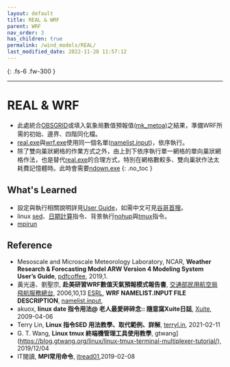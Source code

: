 ```yaml
---
layout: default
title: REAL & WRF
parent: WRF
nav_order: 3
has_children: true
permalink: /wind_models/REAL/
last_modified_date: 2022-11-28 11:57:12
---
```


{: .fs-6 .fw-300 }

---

# REAL & WRF

- 此處統合[OBSGRID](https://sinotec2.github.io/Focus-on-Air-Quality/wind_models/OBSGRID/)或填入氣象局數值預報值([mk_metoa](https://sinotec2.github.io/Focus-on-Air-Quality/wind_models/cwbWRF_3Km/5.mk_metoa/))之結果，準備WRF所需的初始、邊界、四階同化檔。
- [real.exe](https://sinotec2.github.io/Focus-on-Air-Quality/wind_models/REAL//doreal_4Nests.sh)與[wrf.exe](https://sinotec2.github.io/Focus-on-Air-Quality/wind_models/REAL/dowrf/)使用同一個名單([namelist.input](https://esrl.noaa.gov/gsd/wrfportal/namelist_input_options.html))，依序執行。
- 除了雙向巢狀網格的作業方式之外，由上到下依序執行單一網格的單向巢狀網格作法，也是替代[real.exe](https://sinotec2.github.io/Focus-on-Air-Quality/wind_models/doreal_4Nests.sh/)的合理方式，特別在網格數較多、雙向巢狀作法太耗費記憶體時。此時會需要[ndown.exe](https://sinotec2.github.io/Focus-on-Air-Quality/wind_models/REAL/ndown/)
{: .no_toc }

## What's Learned 

- 設定與執行相關說明詳見[User Guide](https://pdfcoffee.com/version-4-modeling-system-users-guide-january-2019-pdf-free.html)，如需中文可見[谷哥首搜](https://report.nat.gov.tw/ReportFront/PageSystem/reportFileDownload/C09502689/001)。
- linux [sed](https://terryl.in/zh/linux-sed-command/)、[日期計算](https://blog.xuite.net/akuox/linux/23200246-linux+date+%E6%8C%87%E4%BB%A4+%E7%94%A8%E6%B3%95)指令、背景執行[nohup](https://blog.gtwang.org/linux/linux-nohup-command-tutorial/)與[tmux](https://blog.gtwang.org/linux/linux-tmux-terminal-multiplexer-tutorial/)指令。
- [mpirun](https://www.itread01.com/content/1549571058.html)

## Reference

- Mesoscale and Microscale Meteorology Laboratory, NCAR, **Weather Research & Forecasting Model ARW Version 4 Modeling System User’s Guide**, [pdfcoffee](https://pdfcoffee.com/version-4-modeling-system-users-guide-january-2019-pdf-free.html), 2019,1.
- 黃光遠、劉聖宗, **赴美研習WRF數值天氣預報模式報告書**, [交通部民用航空局飛航服務總台](https://report.nat.gov.tw/ReportFront/PageSystem/reportFileDownload/C09502689/001), 2006,10,13
[ESRL](https://esrl.noaa.gov/), **WRF NAMELIST.INPUT FILE DESCRIPTION**, [namelist.input](https://esrl.noaa.gov/gsd/wrfportal/namelist_input_options.html), 
- akuox, **linux date 指令用法@ 老人最愛碎碎念:: 隨意窩Xuite日誌**, [Xuite](https://blog.xuite.net/akuox/linux/23200246-linux+date+%E6%8C%87%E4%BB%A4+%E7%94%A8%E6%B3%95), 2009-04-06
- Terry Lin, **Linux 指令SED 用法教學、取代範例、詳解**, [terryl.in](https://terryl.in/zh/linux-sed-command/),	2021-02-11 
- G. T. Wang, **Linux tmux 終端機管理工具使用教學**, gtwang](https://blog.gtwang.org/linux/linux-tmux-terminal-multiplexer-tutorial/), 2019/12/04
- IT閱讀, **MPI常用命令**, [itread01](https://www.itread01.com/content/1549571058.html),2019-02-08
